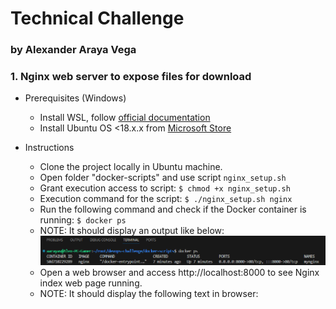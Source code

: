 # Technical Challenge
### by Alexander Araya Vega

### 1. Nginx web server to expose files for download
- Prerequisites (Windows)
    - Install WSL, follow [official documentation](https://techcommunity.microsoft.com/t5/windows-11/how-to-install-the-linux-windows-subsystem-in-windows-11/m-p/2701207/page/2)
    - Install Ubuntu OS <18.x.x from [Microsoft Store](https://www.microsoft.com/store/productId/9MTTCL66CPXJ?ocid=pdpshare)

- Instructions
    - Clone the project locally in Ubuntu machine.
    - Open folder "docker-scripts" and use script ```nginx_setup.sh```
    - Grant execution access to script: ```$ chmod +x nginx_setup.sh```
    - Execution command for the script: ```$ ./nginx_setup.sh nginx```
    - Run the following command and check if the Docker container is running: ```$ docker ps```
     * NOTE: It should display an output like below:
     ![Dcoker ps output](image.png)
    - Open a web browser and access http://localhost:8000 to see Nginx index web page running.
     * NOTE: It should display the following text in browser:


